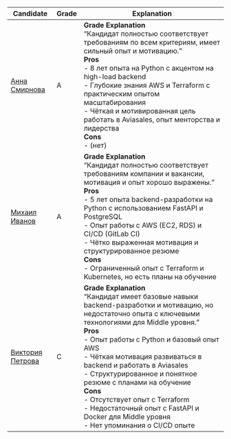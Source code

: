 | Candidate | Grade | Explanation |
|-----------|-------|-------------|
| [Анна Смирнова](candidates_md/Анна_Смирнова.md) | A | **Grade Explanation**<br>“Кандидат полностью соответствует требованиям по всем критериям, имеет сильный опыт и мотивацию.”<br>**Pros**<br>- 8 лет опыта на Python с акцентом на high-load backend<br>- Глубокие знания AWS и Terraform с практическим опытом масштабирования<br>- Чёткая и мотивированная цель работать в Aviasales, опыт менторства и лидерства<br>**Cons**<br>- (нет) |
| [Михаил Иванов](candidates_md/Михаил_Иванов.md) | A | **Grade Explanation**<br>“Кандидат полностью соответствует требованиям компании и вакансии, мотивация и опыт хорошо выражены.”<br>**Pros**<br>- 5 лет опыта backend-разработки на Python с использованием FastAPI и PostgreSQL<br>- Опыт работы с AWS (EC2, RDS) и CI/CD (GitLab CI)<br>- Чётко выраженная мотивация и структурированное резюме<br>**Cons**<br>- Ограниченный опыт с Terraform и Kubernetes, но есть планы на обучение |
| [Виктория Петрова](candidates_md/Виктория_Петрова.md) | C | **Grade Explanation**<br>“Кандидат имеет базовые навыки backend-разработки и мотивацию, но недостаточно опыта с ключевыми технологиями для Middle уровня.”<br>**Pros**<br>- Опыт работы с Python и базовый опыт AWS<br>- Чёткая мотивация развиваться в backend и работать в Aviasales<br>- Структурированное и понятное резюме с планами на обучение<br>**Cons**<br>- Отсутствует опыт с Terraform<br>- Недостаточный опыт с FastAPI и Docker для Middle уровня<br>- Нет упоминания о CI/CD опыте |